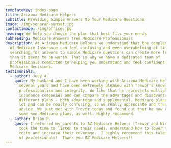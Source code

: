 ```yaml
---
templateKey: index-page
title: Arizona Medicare Helpers
subtitle: Providing Simple Answers to Your Medicare Questions
image: /img/sonoran-sunset.jpg
contactimage: /img/office.jpg
heading: We help you choose the plan that best fits your needs
subheading: Medicare Answers from Medicare Professionals
description: At Arizona Medicare Helpers we understand that the complex nature
  of Medicare Insurance can feel confusing and even overwhelming at times. Often
  searching for answers to simple Medicare questions can create more frustration
  than it seems to be worth. That is why we have a dedicated team of
  professionals committed to helping you understand and feel confident in your
  Medicare decisions.
testimonials:
  - author: Judy A.
    quote: My husband and I have been working with Arizona Medicare Helpers for
      several years and have been extremely pleased with Trevor's knowledge,
      professionalism and integrity. We like that he represents multiple
      insurance companies and can compare the advantages and disadvantages of
      different plans - both advantage and supplemental. Medicare plans vary a
      lot and can be really confusing, so we really appreciate and trust his
      advice. We just met with Trevor today and found out that he now represents
      some non-Medicare plans, as well. Highly recommend.
  - author: Brian P.
    quote: I referred my parents to AZ Medicare Helpers (Trevor and Nicole) and they
      took the time to listen to their needs, understand how to lower their
      costs and increase their coverage.  I highly recommend this talented group
      of professionals!  Thank you AZ Medicare Helpers!!
---
```

